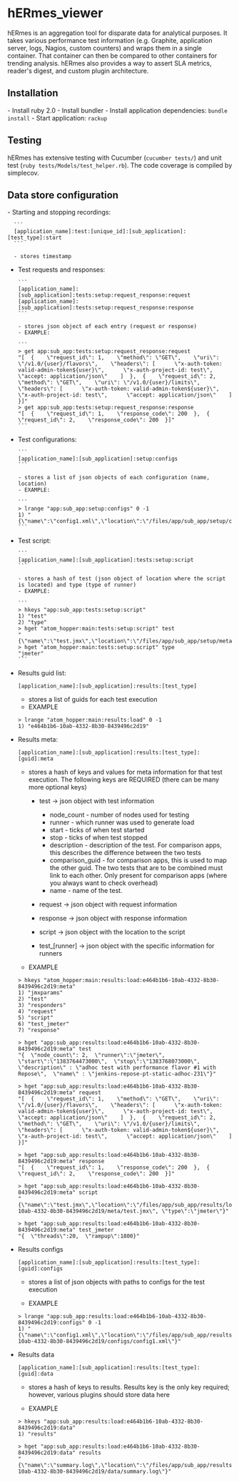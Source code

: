 hERmes_viewer
=============

hERmes is an aggregation tool for disparate data for analytical purposes.  It takes various performance test information (e.g. Graphite, application server, logs, Nagios, custom counters) and wraps them in a single container.  That container can then be compared to other containers for trending analysis.  hERmes also provides a way to assert SLA metrics, reader's digest, and custom plugin architecture.

<h2>Installation</h2>
- Install ruby 2.0
- Install bundler
- Install application dependencies:
    <code>bundle install</code>
- Start application:
    <code>rackup</code>

<h2>Testing</h2>
hERmes has extensive testing with Cucumber (<code>cucumber tests/</code>) and unit test (<code>ruby tests/Models/test_helper.rb</code>).  The code coverage is compiled by simplecov.

<h2>Data store configuration</h2>
- Starting and stopping recordings:

      ```
      [application_name]:test:[unique_id]:[sub_application]:[test_type]:start
      ```
      
      - stores timestamp
      
- Test requests and responses:

      ```
      [application_name]:[sub_application]:tests:setup:request_response:request
      [application_name]:[sub_application]:tests:setup:request_response:response
      ```
      
      - stores json object of each entry (request or response)
	  - EXAMPLE:
	  
	  ```
      > get app:sub_app:tests:setup:request_response:request
      "[  {    \"request_id\": 1,    \"method\": \"GET\",    \"uri\": \"/v1.0/{user}/flavors\",    \"headers\": [      \"x-auth-token: valid-admin-token${user}\",      \"x-auth-project-id: test\",      \"accept: application/json\"    ]  },  {    \"request_id\": 2,    \"method\": \"GET\",    \"uri\": \"/v1.0/{user}/limits\",    \"headers\": [      \"x-auth-token: valid-admin-token${user}\",      \"x-auth-project-id: test\",      \"accept: application/json\"    ]  }]"
      > get app:sub_app:tests:setup:request_response:response
      "[  {    \"request_id\": 1,    \"response_code\": 200  },  {    \"request_id\": 2,    \"response_code\": 200  }]"
	  ```

- Test configurations:

      ```
      [application_name]:[sub_application]:setup:configs
      ```
      
      - stores a list of json objects of each configuration (name, location)
	  - EXAMPLE:
	  
	  ```
      > lrange "app:sub_app:setup:configs" 0 -1
      1) "{\"name\":\"config1.xml\",\"location\":\"/files/app/sub_app/setup/configs/config1.xml\"}"
	  ```

- Test script:

      ```
      [application_name]:[sub_application]:tests:setup:script
      ```
      
      - stores a hash of test (json object of location where the script is located) and type (type of runner)
	  - EXAMPLE:
	  
	  ```
      > hkeys "app:sub_app:tests:setup:script"
      1) "test"
	  2) "type"
      > hget "atom_hopper:main:tests:setup:script" test
      "{\"name\":\"test.jmx\",\"location\":\"/files/app/sub_app/setup/meta/test.jmx\"}"
      > hget "atom_hopper:main:tests:setup:script" type
      "jmeter"
	  ```

- Results guid list:

    ```
    [application_name]:[sub_application]:results:[test_type]
    ```
    
    - stores a list of guids for each test execution
    - EXAMPLE

    ```
    > lrange "atom_hopper:main:results:load" 0 -1
    1) "e464b1b6-10ab-4332-8b30-8439496c2d19"  
    ```

- Results meta:

    ```
    [application_name]:[sub_application]:results:[test_type]:[guid]:meta
    ```
    
    - stores a hash of keys and values for meta information for that test execution.  The following keys are REQUIRED (there can be many more optional keys)

        -  test -> json object with test information
        
            - node_count - number of nodes used for testing
            - runner - which runner was used to generate load
            - start - ticks of when test started
            - stop - ticks of when test stopped
            - description - description of the test.  For comparison apps, this describes the difference between the two tests
            - comparison_guid - for comparison apps, this is used to map the other guid.  The two tests that are to be combined must link to each other.  Only present for comparison apps (where you always want to check overhead)
            - name - name of the test.
                
        - request -> json object with request information
        - response -> json object with response information
        - script -> json object with the location to the script
        - test_[runner] -> json object with the specific information for runners
        
    - EXAMPLE

    ```
	> hkeys "atom_hopper:main:results:load:e464b1b6-10ab-4332-8b30-8439496c2d19:meta"
	1) "jmxparams"
	2) "test"
	3) "responders"
	4) "request"
	5) "script"
	6) "test_jmeter"
	7) "response"

	> hget "app:sub_app:results:load:e464b1b6-10ab-4332-8b30-8439496c2d19:meta" test
	"{  \"node_count\": 2,  \"runner\":\"jmeter\",  \"start\":\"1383764473000\",  \"stop\":\"1383768073000\",  \"description\" : \"adhoc test with performance flavor #1 with Repose\",  \"name\" : \"jenkins-repose-pt-static-adhoc-231\"}"

	> hget "app:sub_app:results:load:e464b1b6-10ab-4332-8b30-8439496c2d19:meta" request
	"[  {    \"request_id\": 1,    \"method\": \"GET\",    \"uri\": \"/v1.0/{user}/flavors\",    \"headers\": [      \"x-auth-token: valid-admin-token${user}\",      \"x-auth-project-id: test\",      \"accept: application/json\"    ]  },  {    \"request_id\": 2,    \"method\": \"GET\",    \"uri\": \"/v1.0/{user}/limits\",    \"headers\": [      \"x-auth-token: valid-admin-token${user}\",      \"x-auth-project-id: test\",      \"accept: application/json\"    ]  }]"

	> hget "app:sub_app:results:load:e464b1b6-10ab-4332-8b30-8439496c2d19:meta" response
	"[  {    \"request_id\": 1,    \"response_code\": 200  },  {    \"request_id\": 2,    \"response_code\": 200  }]"

	> hget "app:sub_app:results:load:e464b1b6-10ab-4332-8b30-8439496c2d19:meta" script
	"{\"name\":\"test.jmx\",\"location\":\"/files/app/sub_app/results/load/e464b1b6-10ab-4332-8b30-8439496c2d19/meta/test.jmx\", \"type\":\"jmeter\"}"
	
	> hget "app:sub_app:results:load:e464b1b6-10ab-4332-8b30-8439496c2d19:meta" test_jmeter
	"{  \"threads\":20,  \"rampup\":1800}"
    ```
    
- Results configs

    ```
    [application_name]:[sub_application]:results:[test_type]:[guid]:configs
    ```
    
    - stores a list of json objects with paths to configs for the test execution
        
    - EXAMPLE

    ```
	> lrange "app:sub_app:results:load:e464b1b6-10ab-4332-8b30-8439496c2d19:configs" 0 -1
	1) "{\"name\":\"config1.xml\",\"location\":\"/files/app/sub_app/results/load/e464b1b6-10ab-4332-8b30-8439496c2d19/configs/config1.xml\"}"
    ```
    
- Results data

    ```
    [application_name]:[sub_application]:results:[test_type]:[guid]:data
    ```
    
    - stores a hash of keys to results.  Results key is the only key required; however, various plugins should store data here
        
    - EXAMPLE

    ```
	> hkeys "app:sub_app:results:load:e464b1b6-10ab-4332-8b30-8439496c2d19:data"
	1) "results"
	
	> hget "app:sub_app:results:load:e464b1b6-10ab-4332-8b30-8439496c2d19:data" results
	"{\"name\":\"summary.log\",\"location\":\"/files/app/sub_app/results/load/e464b1b6-10ab-4332-8b30-8439496c2d19/data/summary.log\"}"
    ```

